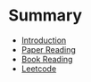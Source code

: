 # Summary

* [Introduction](README.md)
* [Paper Reading](PaperReading/README.md)
* [Book Reading](BookReading/README.md)
* [Leetcode](Leetcode/README.md)